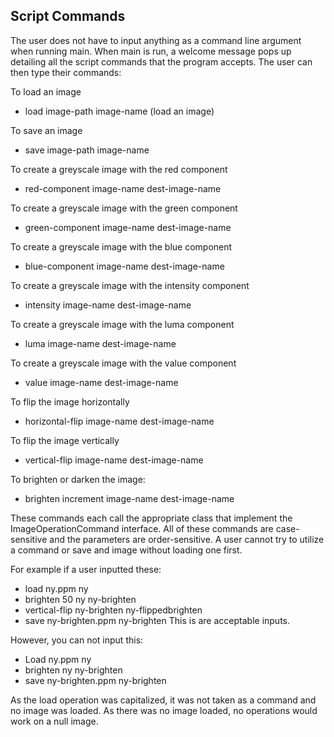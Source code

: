 **Script Commands**
--


The user does not have to input anything as a command line argument when running main.
When main is run, a welcome message pops up detailing all the script commands that the program
accepts. The user can then type their commands:

To load an image
* load image-path image-name (load an image)


To save an image
* save image-path image-name


To create a greyscale image with the red component
* red-component image-name dest-image-name


To create a greyscale image with the green component
* green-component image-name dest-image-name


To create a greyscale image with the blue component
* blue-component image-name dest-image-name


To create a greyscale image with the intensity component
* intensity image-name dest-image-name


To create a greyscale image with the luma component
* luma image-name dest-image-name


To create a greyscale image with the value component
* value image-name dest-image-name


To flip the image horizontally
* horizontal-flip image-name dest-image-name


To flip the image vertically
* vertical-flip image-name dest-image-name


To brighten or darken the image:
* brighten increment image-name dest-image-name



These commands each call the appropriate class that implement the ImageOperationCommand interface. All of these commands are case-sensitive and the parameters are order-sensitive. A user cannot try to utilize a command or save and image without loading one first.

For example if a user inputted these:
* load ny.ppm ny
* brighten 50 ny ny-brighten
* vertical-flip ny-brighten ny-flippedbrighten
* save ny-brighten.ppm ny-brighten
This is are acceptable inputs.

However, you can not input this:
* Load ny.ppm ny
* brighten ny ny-brighten
* save ny-brighten.ppm ny-brighten

As the load operation was capitalized, it was not taken as a command and no image was loaded. As there was no image loaded, no operations would work on a null image.
